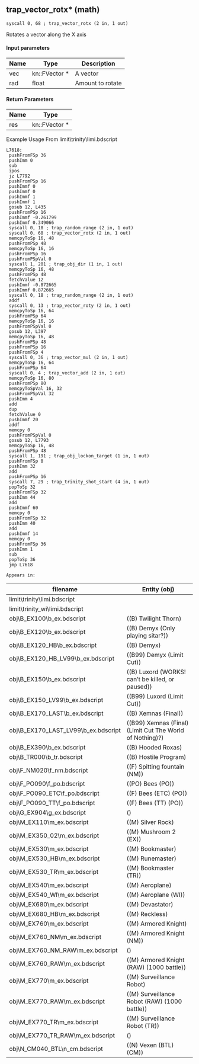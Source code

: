 ## trap_vector_rotx* (math)

`syscall 0, 68 ; trap_vector_rotx (2 in, 1 out)`

Rotates a vector along the X axis

#### Input parameters
| Name | Type | Description
|------|------|------------
| vec   | kn::FVector *   | A vector
| rad   | float   | Amount to rotate


#### Return Parameters
| Name | Type
|------|-----
| res   | kn::FVector *   
Example Usage From limit\trinity\limi.bdscript
```plaintext
L7618:
 pushFromFSp 36
 pushImm 0
 sub 
 ipos 
 jz L7792
 pushFromPSp 16
 pushImmf 0
 pushImmf 0
 pushImmf 1
 pushImmf 1
 gosub 12, L435
 pushFromPSp 16
 pushImmf -0.261799
 pushImmf 0.349066
 syscall 0, 18 ; trap_random_range (2 in, 1 out)
 syscall 0, 68 ; trap_vector_rotx (2 in, 1 out)
 memcpyToSp 16, 48
 pushFromPSp 48
 memcpyToSp 16, 16
 pushFromPSp 16
 pushFromPSpVal 0
 syscall 1, 201 ; trap_obj_dir (1 in, 1 out)
 memcpyToSp 16, 48
 pushFromPSp 48
 fetchValue 12
 pushImmf -0.872665
 pushImmf 0.872665
 syscall 0, 18 ; trap_random_range (2 in, 1 out)
 addf 
 syscall 0, 13 ; trap_vector_roty (2 in, 1 out)
 memcpyToSp 16, 64
 pushFromPSp 64
 memcpyToSp 16, 16
 pushFromPSpVal 0
 gosub 12, L397
 memcpyToSp 16, 48
 pushFromPSp 48
 pushFromPSp 16
 pushFromFSp 4
 syscall 0, 36 ; trap_vector_mul (2 in, 1 out)
 memcpyToSp 16, 64
 pushFromPSp 64
 syscall 0, 4 ; trap_vector_add (2 in, 1 out)
 memcpyToSp 16, 80
 pushFromPSp 80
 memcpyToSpVal 16, 32
 pushFromPSpVal 32
 pushImm 4
 add 
 dup 
 fetchValue 0
 pushImmf 20
 addf 
 memcpy 0
 pushFromPSpVal 0
 gosub 12, L7793
 memcpyToSp 16, 48
 pushFromPSp 48
 syscall 1, 191 ; trap_obj_lockon_target (1 in, 1 out)
 pushFromFSp 0
 pushImm 32
 add 
 pushFromPSp 16
 syscall 7, 29 ; trap_trinity_shot_start (4 in, 1 out)
 popToSp 32
 pushFromFSp 32
 pushImm 44
 add 
 pushImmf 60
 memcpy 0
 pushFromFSp 32
 pushImm 40
 add 
 pushImmf 14
 memcpy 0
 pushFromFSp 36
 pushImm 1
 sub 
 popToSp 36
 jmp L7618
```





	Appears in:
| filename | Entity (obj)
|----------|-------------
| limit\trinity\limi.bdscript       |           
| limit\trinity_wi\limi.bdscript       |           
| obj\B_EX100\b_ex.bdscript       | ((B) Twilight Thorn)          
| obj\B_EX120\b_ex.bdscript       | ((B) Demyx (Only playing sitar?))          
| obj\B_EX120_HB\b_ex.bdscript       | ((B) Demyx)          
| obj\B_EX120_HB_LV99\b_ex.bdscript       | ((B99) Demyx (Limit Cut))          
| obj\B_EX150\b_ex.bdscript       | ((B) Luxord (WORKS! can’t be killed, or paused))          
| obj\B_EX150_LV99\b_ex.bdscript       | ((B99) Luxord (Limit Cut))          
| obj\B_EX170_LAST\b_ex.bdscript       | ((B) Xemnas (Final))          
| obj\B_EX170_LAST_LV99\b_ex.bdscript       | ((B99) Xemnas (Final) (Limit Cut The World of Nothing)?)          
| obj\B_EX390\b_ex.bdscript       | ((B) Hooded Roxas)          
| obj\B_TR000\b_tr.bdscript       | ((B) Hostile Program)          
| obj\F_NM020\f_nm.bdscript       | ((F) Spitting fountain (NM))          
| obj\F_PO090\f_po.bdscript       | ((PO) Bees (PO))          
| obj\F_PO090_ETC\f_po.bdscript       | ((F) Bees (ETC) (PO))          
| obj\F_PO090_TT\f_po.bdscript       | ((F) Bees (TT) (PO))          
| obj\G_EX904\g_ex.bdscript       | ()          
| obj\M_EX110\m_ex.bdscript       | ((M) Silver Rock)          
| obj\M_EX350_02\m_ex.bdscript       | ((M) Mushroom 2 (EX))          
| obj\M_EX530\m_ex.bdscript       | ((M) Bookmaster)          
| obj\M_EX530_HB\m_ex.bdscript       | ((M) Runemaster)          
| obj\M_EX530_TR\m_ex.bdscript       | ((M) Bookmaster (TR))          
| obj\M_EX540\m_ex.bdscript       | ((M) Aeroplane)          
| obj\M_EX540_WI\m_ex.bdscript       | ((M) Aeroplane (WI))          
| obj\M_EX680\m_ex.bdscript       | ((M) Devastator)          
| obj\M_EX680_HB\m_ex.bdscript       | ((M) Reckless)          
| obj\M_EX760\m_ex.bdscript       | ((M) Armored Knight)          
| obj\M_EX760_NM\m_ex.bdscript       | ((M) Armored Knight (NM))          
| obj\M_EX760_NM_RAW\m_ex.bdscript       | ()          
| obj\M_EX760_RAW\m_ex.bdscript       | ((M) Armored Knight (RAW) (1000 battle))          
| obj\M_EX770\m_ex.bdscript       | ((M) Surveillance Robot)          
| obj\M_EX770_RAW\m_ex.bdscript       | ((M) Surveillance Robot (RAW) (1000 battle))          
| obj\M_EX770_TR\m_ex.bdscript       | ((M) Surveillance Robot (TR))          
| obj\M_EX770_TR_RAW\m_ex.bdscript       | ()          
| obj\N_CM040_BTL\n_cm.bdscript       | ((N) Vexen (BTL) (CM))          




